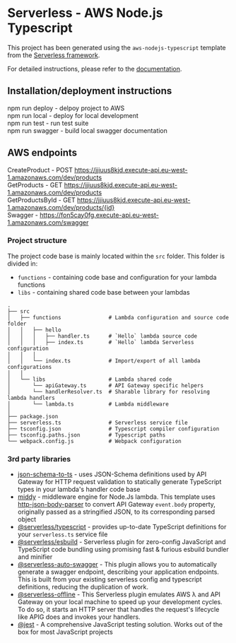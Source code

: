 # Serverless - AWS Node.js Typescript

This project has been generated using the `aws-nodejs-typescript` template from the [Serverless framework](https://www.serverless.com/).

For detailed instructions, please refer to the [documentation](https://www.serverless.com/framework/docs/providers/aws/).

## Installation/deployment instructions

npm run deploy - delpoy project to AWS  
npm run local - deploy for local development  
npm run test - run test suite  
npm run swagger - build local swagger documentation  

## AWS endpoints

CreateProduct - POST https://jjiuus8kjd.execute-api.eu-west-1.amazonaws.com/dev/products  
GetProducts - GET https://jjiuus8kjd.execute-api.eu-west-1.amazonaws.com/dev/products  
GetProductsById - GET https://jjiuus8kjd.execute-api.eu-west-1.amazonaws.com/dev/products/{id}  
Swagger - https://fon5cay0fg.execute-api.eu-west-1.amazonaws.com/swagger  

### Project structure

The project code base is mainly located within the `src` folder. This folder is divided in:

- `functions` - containing code base and configuration for your lambda functions
- `libs` - containing shared code base between your lambdas

```
.
├── src
│   ├── functions               # Lambda configuration and source code folder
│   │   ├── hello
│   │   │   ├── handler.ts      # `Hello` lambda source code
│   │   │   ├── index.ts        # `Hello` lambda Serverless configuration
│   │   │
│   │   └── index.ts            # Import/export of all lambda configurations
│   │
│   └── libs                    # Lambda shared code
│       └── apiGateway.ts       # API Gateway specific helpers
│       └── handlerResolver.ts  # Sharable library for resolving lambda handlers
│       └── lambda.ts           # Lambda middleware
│
├── package.json
├── serverless.ts               # Serverless service file
├── tsconfig.json               # Typescript compiler configuration
├── tsconfig.paths.json         # Typescript paths
└── webpack.config.js           # Webpack configuration
```

### 3rd party libraries

- [json-schema-to-ts](https://github.com/ThomasAribart/json-schema-to-ts) - uses JSON-Schema definitions used by API Gateway for HTTP request validation to statically generate TypeScript types in your lambda's handler code base
- [middy](https://github.com/middyjs/middy) - middleware engine for Node.Js lambda. This template uses [http-json-body-parser](https://github.com/middyjs/middy/tree/master/packages/http-json-body-parser) to convert API Gateway `event.body` property, originally passed as a stringified JSON, to its corresponding parsed object
- [@serverless/typescript](https://github.com/serverless/typescript) - provides up-to-date TypeScript definitions for your `serverless.ts` service file
- [@serverless/esbuild](https://www.serverless.com/plugins/serverless-esbuild) - Serverless plugin for zero-config JavaScript and TypeScript code bundling using promising fast & furious esbuild bundler and minifier
- [@serverless-auto-swagger](https://github.com/completecoding/serverless-auto-swagger) - This plugin allows you to automatically generate a swagger endpoint, describing your application endpoints. This is built from your existing serverless config and typescript definitions, reducing the duplication of work.
- [@serverless-offline](https://www.serverless.com/plugins/serverless-offline) - This Serverless plugin emulates AWS λ and API Gateway on your local machine to speed up your development cycles. To do so, it starts an HTTP server that handles the request's lifecycle like APIG does and invokes your handlers.
- [@jest](https://github.com/jestjs/jest) - A comprehensive JavaScript testing solution. Works out of the box for most JavaScript projects
